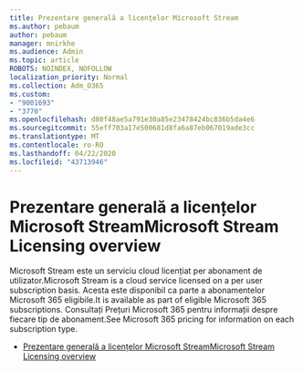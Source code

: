```yaml
---
title: Prezentare generală a licențelor Microsoft Stream
ms.author: pebaum
author: pebaum
manager: mnirkhe
ms.audience: Admin
ms.topic: article
ROBOTS: NOINDEX, NOFOLLOW
localization_priority: Normal
ms.collection: Adm_O365
ms.custom:
- "9001693"
- "3770"
ms.openlocfilehash: d80f48ae5a791e30a85e23478424bc836b5da4e6
ms.sourcegitcommit: 55eff703a17e500681d8fa6a87eb067019ade3cc
ms.translationtype: MT
ms.contentlocale: ro-RO
ms.lasthandoff: 04/22/2020
ms.locfileid: "43713946"
---
```

# <a name="microsoft-stream-licensing-overview"></a><span data-ttu-id="0c6cc-102">Prezentare generală a licențelor Microsoft Stream</span><span class="sxs-lookup"><span data-stu-id="0c6cc-102">Microsoft Stream Licensing overview</span></span>

<span data-ttu-id="0c6cc-103">Microsoft Stream este un serviciu cloud licențiat per abonament de utilizator.</span><span class="sxs-lookup"><span data-stu-id="0c6cc-103">Microsoft Stream is a cloud service licensed on a per user subscription basis.</span></span> <span data-ttu-id="0c6cc-104">Acesta este disponibil ca parte a abonamentelor Microsoft 365 eligibile.</span><span class="sxs-lookup"><span data-stu-id="0c6cc-104">It is available as part of eligible Microsoft 365 subscriptions.</span></span> <span data-ttu-id="0c6cc-105">Consultați Prețuri Microsoft 365 pentru informații despre fiecare tip de abonament.</span><span class="sxs-lookup"><span data-stu-id="0c6cc-105">See Microsoft 365 pricing for information on each subscription type.</span></span>

- [<span data-ttu-id="0c6cc-106">Prezentare generală a licențelor Microsoft Stream</span><span class="sxs-lookup"><span data-stu-id="0c6cc-106">Microsoft Stream Licensing overview</span></span>](https://docs.microsoft.com/stream/license-overview)